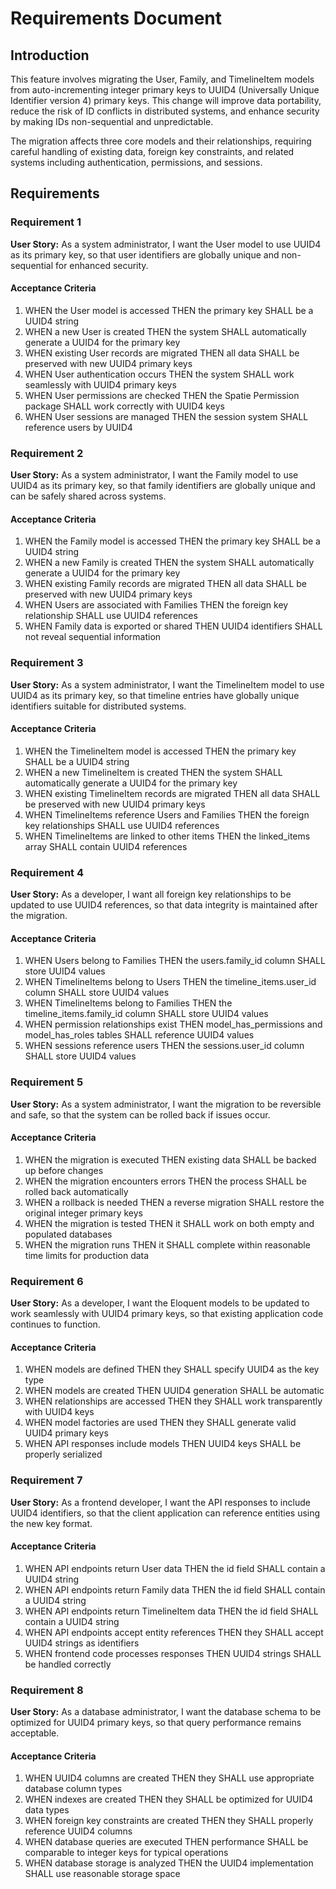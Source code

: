 # Requirements Document

## Introduction

This feature involves migrating the User, Family, and TimelineItem models from auto-incrementing integer primary keys to UUID4 (Universally Unique Identifier version 4) primary keys. This change will improve data portability, reduce the risk of ID conflicts in distributed systems, and enhance security by making IDs non-sequential and unpredictable.

The migration affects three core models and their relationships, requiring careful handling of existing data, foreign key constraints, and related systems including authentication, permissions, and sessions.

## Requirements

### Requirement 1

**User Story:** As a system administrator, I want the User model to use UUID4 as its primary key, so that user identifiers are globally unique and non-sequential for enhanced security.

#### Acceptance Criteria

1. WHEN the User model is accessed THEN the primary key SHALL be a UUID4 string
2. WHEN a new User is created THEN the system SHALL automatically generate a UUID4 for the primary key
3. WHEN existing User records are migrated THEN all data SHALL be preserved with new UUID4 primary keys
4. WHEN User authentication occurs THEN the system SHALL work seamlessly with UUID4 primary keys
5. WHEN User permissions are checked THEN the Spatie Permission package SHALL work correctly with UUID4 keys
6. WHEN User sessions are managed THEN the session system SHALL reference users by UUID4

### Requirement 2

**User Story:** As a system administrator, I want the Family model to use UUID4 as its primary key, so that family identifiers are globally unique and can be safely shared across systems.

#### Acceptance Criteria

1. WHEN the Family model is accessed THEN the primary key SHALL be a UUID4 string
2. WHEN a new Family is created THEN the system SHALL automatically generate a UUID4 for the primary key
3. WHEN existing Family records are migrated THEN all data SHALL be preserved with new UUID4 primary keys
4. WHEN Users are associated with Families THEN the foreign key relationship SHALL use UUID4 references
5. WHEN Family data is exported or shared THEN UUID4 identifiers SHALL not reveal sequential information

### Requirement 3

**User Story:** As a system administrator, I want the TimelineItem model to use UUID4 as its primary key, so that timeline entries have globally unique identifiers suitable for distributed systems.

#### Acceptance Criteria

1. WHEN the TimelineItem model is accessed THEN the primary key SHALL be a UUID4 string
2. WHEN a new TimelineItem is created THEN the system SHALL automatically generate a UUID4 for the primary key
3. WHEN existing TimelineItem records are migrated THEN all data SHALL be preserved with new UUID4 primary keys
4. WHEN TimelineItems reference Users and Families THEN the foreign key relationships SHALL use UUID4 references
5. WHEN TimelineItems are linked to other items THEN the linked_items array SHALL contain UUID4 references

### Requirement 4

**User Story:** As a developer, I want all foreign key relationships to be updated to use UUID4 references, so that data integrity is maintained after the migration.

#### Acceptance Criteria

1. WHEN Users belong to Families THEN the users.family_id column SHALL store UUID4 values
2. WHEN TimelineItems belong to Users THEN the timeline_items.user_id column SHALL store UUID4 values
3. WHEN TimelineItems belong to Families THEN the timeline_items.family_id column SHALL store UUID4 values
4. WHEN permission relationships exist THEN model_has_permissions and model_has_roles tables SHALL reference UUID4 values
5. WHEN sessions reference users THEN the sessions.user_id column SHALL store UUID4 values

### Requirement 5

**User Story:** As a system administrator, I want the migration to be reversible and safe, so that the system can be rolled back if issues occur.

#### Acceptance Criteria

1. WHEN the migration is executed THEN existing data SHALL be backed up before changes
2. WHEN the migration encounters errors THEN the process SHALL be rolled back automatically
3. WHEN a rollback is needed THEN a reverse migration SHALL restore the original integer primary keys
4. WHEN the migration is tested THEN it SHALL work on both empty and populated databases
5. WHEN the migration runs THEN it SHALL complete within reasonable time limits for production data

### Requirement 6

**User Story:** As a developer, I want the Eloquent models to be updated to work seamlessly with UUID4 primary keys, so that existing application code continues to function.

#### Acceptance Criteria

1. WHEN models are defined THEN they SHALL specify UUID4 as the key type
2. WHEN models are created THEN UUID4 generation SHALL be automatic
3. WHEN relationships are accessed THEN they SHALL work transparently with UUID4 keys
4. WHEN model factories are used THEN they SHALL generate valid UUID4 primary keys
5. WHEN API responses include models THEN UUID4 keys SHALL be properly serialized

### Requirement 7

**User Story:** As a frontend developer, I want the API responses to include UUID4 identifiers, so that the client application can reference entities using the new key format.

#### Acceptance Criteria

1. WHEN API endpoints return User data THEN the id field SHALL contain a UUID4 string
2. WHEN API endpoints return Family data THEN the id field SHALL contain a UUID4 string
3. WHEN API endpoints return TimelineItem data THEN the id field SHALL contain a UUID4 string
4. WHEN API endpoints accept entity references THEN they SHALL accept UUID4 strings as identifiers
5. WHEN frontend code processes responses THEN UUID4 strings SHALL be handled correctly

### Requirement 8

**User Story:** As a database administrator, I want the database schema to be optimized for UUID4 primary keys, so that query performance remains acceptable.

#### Acceptance Criteria

1. WHEN UUID4 columns are created THEN they SHALL use appropriate database column types
2. WHEN indexes are created THEN they SHALL be optimized for UUID4 data types
3. WHEN foreign key constraints are created THEN they SHALL properly reference UUID4 columns
4. WHEN database queries are executed THEN performance SHALL be comparable to integer keys for typical operations
5. WHEN database storage is analyzed THEN the UUID4 implementation SHALL use reasonable storage space